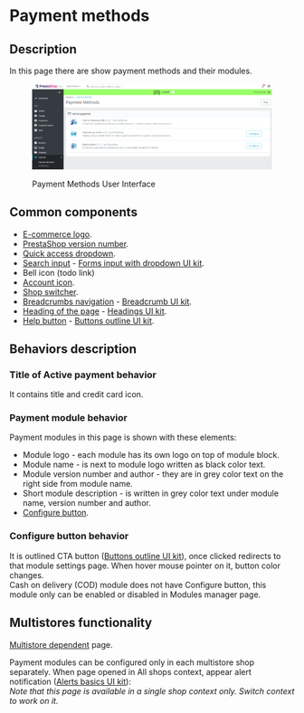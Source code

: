 # Payment methods

## Description

In this page there are show payment methods and their modules.

<figure><img src="../../../../../.gitbook/assets/image (41).png" alt="Payment Methods User Interface"><figcaption><p>Payment Methods User Interface</p></figcaption></figure>

## Common components <a href="#common-components" id="common-components"></a>

* [E-commerce logo](../../../common-components/back-office-header/prestashop-logo.md).
* [PrestaShop version number](../../../common-components/prestashop-version-number.md).
* [Quick access dropdown](../../../common-components/quick-access-dropdown.md).
* [Search input](../../../common-components/search-input-field.md) - [Forms input with dropdown UI kit](https://build.prestashop-project.org/prestashop-ui-kit/?path=/story/forms--input-with-dropdown).
* Bell icon (todo link)
* [Account icon](../../../common-components/account-icon.md).
* [Shop switcher](../../../common-components/shop-switcher.md).
* [Breadcrumbs navigation](../../../common-components/breadcrumbs.md) - [Breadcrumb UI kit](https://build.prestashop.com/prestashop-ui-kit/?path=/story/breadcrumb--breadcrumb).
* [Heading of the page](../../../common-components/heading-of-the-page.md) - [Headings UI ](https://build.prestashop.com/prestashop-ui-kit/?path=/story/headings--headings)[kit](https://build.prestashop-project.org/prestashop-ui-kit/?path=/story/headings--headings).
* [Help button](../../../common-components/help-button.md) - [Buttons outline UI kit](https://build.prestashop-project.org/prestashop-ui-kit/?path=/story/buttons--outline).

## Behaviors description

### Title of Active payment behavior

It contains title and credit card icon.

### Payment module behavior

Payment modules in this page is shown with these elements:

* Module logo - each module has its own logo on top of module block.
* Module name - is next to module logo written as black color text.
* Module version number and author - they are in grey color text on the right side from module name.
* Short module description - is written in grey color text under module name, version number and author.
* [Configure button](payment-methods.md#configure-button-behavior).

### Configure button behavior

It is outlined CTA button ([Buttons outline UI kit](https://build.prestashop-project.org/prestashop-ui-kit/?path=/story/buttons--outline)), once clicked redirects to that module settings page. When hover mouse pointer on it, button color changes. \
Cash on delivery (COD) module does not have Configure button, this module only can be enabled or disabled in Modules manager page.

## Multistores functionality

[Multistore dependent](../../../common-components/multistores-dependent.md) page.&#x20;

Payment modules can be configured only in each multistore shop separately. When page opened in All shops context, appear alert notification ([Alerts basics UI kit](https://build.prestashop-project.org/prestashop-ui-kit/?path=/story/alerts--basics)): \
_Note that this page is available in a single shop context only. Switch context to work on it._
